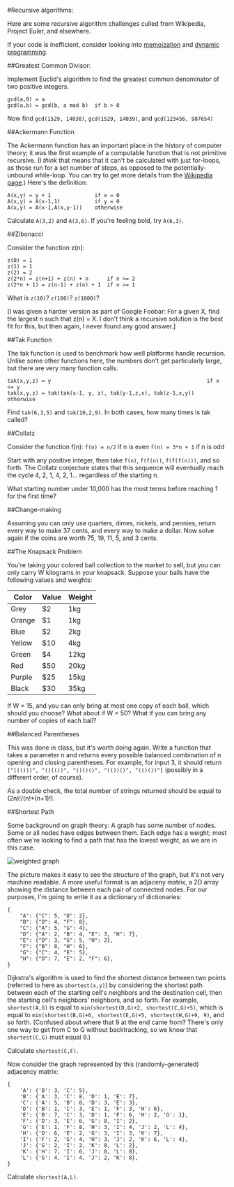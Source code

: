 #Recursive algorithms:

Here are some recursive algorithm challenges culled from Wikipedia, Project Euler, and elsewhere.

If your code is inefficient, consider looking into [memoization](https://en.wikipedia.org/wiki/Memoization) and [dynamic programming](https://en.wikipedia.org/wiki/Dynamic_programming).

##Greatest Common Divisor:

Implement Euclid's algorithm to find the greatest common denominator of two positive integers.  
```
gcd(a,0) = a
gcd(a,b) = gcd(b, a mod b) 	if b > 0
```	
	
Now find `gcd(1529, 14038)`, `gcd(1529, 14039)`, and `gcd(123456, 987654)`

##Ackermann Function

The Ackermann function has an important place in the history of computer theory; it was the first example of a computable function that is not primitive recursive.  (I *think* that means that it can't be calculated with just for-loops, as those run for a set number of steps, as opposed to the potentially-unbound while-loop.  You can try to get more details from the [Wikipedia page](https://en.wikipedia.org/wiki/Primitive_recursive_function).)  Here's the definition:
```
A(x,y) = y + 1 				if x = 0
A(x,y) = A(x-1,1) 			if y = 0 
A(x,y) = A(x-1,A(x,y-1))	otherwise
```

Calculate `A(3,2)` and `A(3,6)`.  If you're feeling bold, try `A(6,3)`.

##Zibonacci

Consider the function z(n):
```
z(0) = 1
z(1) = 1
z(2) = 2
z(2*n) = z(n+1) + z(n) + n 		if n >= 2
z(2*n + 1) = z(n-1) + z(n) + 1	if n >= 1
```

What is `z(10)`?  `z(100)`?  `z(1000)`?

[I was given a harder version as part of Google Foobar: For a given X, find the largest n such that z(n) = X.  I don't think a recursive solution is the best fit for this, but then again, I never found any good answer.]

##Tak Function

The tak function is used to benchmark how well platforms handle recursion.  Unlike some other functions here, the numbers don't get particularly large, but there are very many function calls.
```
tak(x,y,z) = y													if x <= y
tak(x,y,z) = tak(tak(x-1, y, z), tak(y-1,z,x), tak(z-1,x,y))	otherwise
```

Find `tak(6,3,5)` and `tak(10,2,9)`.  In both cases, how many times is tak called?

##Collatz

Consider the function f(n):
	`f(n) = n/2` if n is even
	`f(n) = 3*n + 1` if n is odd

Start with any positive integer, then take `f(n)`, `f(f(n))`, `f(f(f(n)))`, and so forth.  The Collatz conjecture states that this sequence will eventually reach the cycle 4, 2, 1, 4, 2, 1... regardless of the starting n.

What starting number under 10,000 has the most terms before reaching 1 for the first time?

##Change-making

Assuming you can only use quarters, dimes, nickels, and pennies, return every way to make 37 cents, and every way to make a dollar.  Now solve again if the coins are worth 75, 19, 11, 5, and 3 cents.

##The Knapsack Problem

You're taking your colored ball collection to the market to sell, but you can only carry W kilograms in your knapsack.  Suppose your balls have the following values and weights:

| Color | Value | Weight |
| ----- | ----- | ------ |
| Grey | $2 | 1kg |
| Orange | $1 | 1kg |
| Blue | $2 | 2kg |
| Yellow | $10 | 4kg |
| Green | $4 | 12kg |
| Red | $50 | 20kg |
| Purple | $25 | 15kg |
| Black | $30 | 35kg |

If W = 15, and you can only bring at most one copy of each ball, which should you choose?  What about if W = 50?  What if you can bring any number of copies of each ball?

##Balanced Parentheses

This was done in class, but it's worth doing again.  Write a function that takes a parameter n and returns every possible balanced combination of n opening and closing parentheses.  For example, for input 3, it should return `["((()))", "()(())", "()()()", "(())()", "(()())"]` (possibly in a different order, of course).

As a double check, the total number of strings returned should be equal to (2n)!/(n!*(n+1)!).

##Shortest Path

Some background on graph theory: A graph has some number of nodes.  Some or all nodes have edges between them.  Each edge has a weight; most often we're looking to find a path that has the lowest weight, as we are in this case.

![weighted graph](http://web.cs.wpi.edu/~mebalazs/cs507/slides06/slides-4.gif)

The picture makes it easy to see the structure of the graph, but it's not very machine readable.  A more useful format is an adjaceny matrix, a 2D array showing the distance between each pair of connected nodes.  For our purposes, I'm going to write it as a dictionary of dictionaries:

```
{
	"A": {"C": 5, "D": 2},
	"B": {"D": 4, "F": 8},
	"C": {"A": 5, "G": 4},
	"D": {"A": 2, "B": 4, "E": 3, "H": 7},
	"E": {"D": 3, "G": 5, "H": 2},
	"F": {"B": 8, "H": 6},
	"G": {"C": 4, "E": 5},
	"H": {"D": 7, "E": 2, "F": 6},
}
```

Dijkstra's algorithm is used to find the shortest distance between two points (referred to here as `shortest(x,y)`) by considering the shortest path between each of the starting cell's neighbors and the destination cell, then the starting cell's neighbors' neighbors, and so forth.  For example, `shortest(A,G)` is equal to `min(shortest(D,G)+2, shortest(C,G)+5)`, which is equal to `min(shortest(B,G)+6, shortest(E,G)+5, shortest(H,G)+9, 9)`, and so forth.  (Confused about where that 9 at the end came from?  There's only one way to get from C to G without backtracking, so we know that `shortest(C,G)` must equal 9.)

Calculate `shortest(C,F)`.

Now consider the graph represented by this (randomly-generated) adjacency matrix:

```
{	
	'A': {'B': 3, 'C': 5},
	'B': {'A': 3, 'C': 8, 'D': 1, 'E': 7},
	'C': {'A': 5, 'B': 8, 'D': 3, 'E': 3},
	'D': {'B': 1, 'C': 3, 'E': 1, 'F': 3, 'H': 6},
	'E': {'B': 7, 'C': 3, 'D': 1, 'F': 6, 'H': 2, 'G': 1},
	'F': {'D': 3, 'E': 6, 'G': 8, 'I': 2},
	'G': {'E': 1, 'F': 8, 'H': 3, 'I': 4, 'J': 2, 'L': 4},
	'H': {'D': 6, 'E': 2, 'G': 3, 'I': 3, 'K': 7},
	'I': {'F': 2, 'G': 4, 'H': 3, 'J': 2, 'K': 6, 'L': 4},
	'J': {'G': 2, 'I': 2, 'K': 8, 'L': 2},
	'K': {'H': 7, 'I': 6, 'J': 8, 'L': 8},
	'L': {'G': 4, 'I': 4, 'J': 2, 'K': 8},
}
```

Calculate `shortest(A,L)`.
